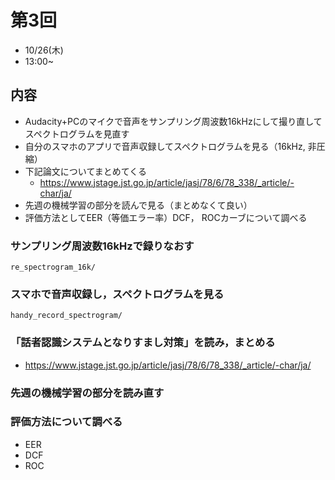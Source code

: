 # 第3回
- 10/26(木)
- 13:00~
## 内容
- Audacity+PCのマイクで音声をサンプリング周波数16kHzにして撮り直してスペクトログラムを見直す
- 自分のスマホのアプリで音声収録してスペクトログラムを見る（16kHz, 非圧縮）
- 下記論文についてまとめてくる
  - https://www.jstage.jst.go.jp/article/jasj/78/6/78_338/_article/-char/ja/
- 先週の機械学習の部分を読んで見る（まとめなくて良い）
- 評価方法としてEER（等価エラー率）DCF， ROCカーブについて調べる
### サンプリング周波数16kHzで録りなおす
`re_spectrogram_16k/`
### スマホで音声収録し，スペクトログラムを見る
`handy_record_spectrogram/`
### 「話者認識システムとなりすまし対策」を読み，まとめる
- https://www.jstage.jst.go.jp/article/jasj/78/6/78_338/_article/-char/ja/
### 先週の機械学習の部分を読み直す
### 評価方法について調べる
- EER
- DCF
- ROC